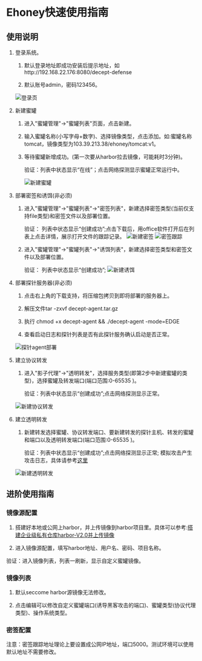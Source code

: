 # Ehoney快速使用指南

## 使用说明

1. 登录系统。
   
   1. 默认登录地址即成功安装后提示地址，如http://192.168.22.176:8080/decept-defense
   
   2. 默认账号admin，密码123456。
   
   ![登录页](https://www.showdoc.com.cn/server/api/attachment/visitfile/sign/f07246296e20e5288244e5db367c6896)
2. 新建蜜罐
   1. 进入"蜜罐管理"->"蜜罐列表"页面，点击新建。
   
   2. 输入蜜罐名称(小写字母+数字)、选择镜像类型，点击添加。如:蜜罐名称tomcat，镜像类型为103.39.213.38/ehoney/tomcat:v1。
   
   3. 等待蜜罐新增成功。(第一次要从harbor拉去镜像，可能耗时3分钟)。
   
      验证：列表中状态显示“在线”；点击网络探测显示蜜罐正常运行中。
	  
	  ![新建蜜罐](https://www.showdoc.com.cn/server/api/attachment/visitfile/sign/7bd371fd578d3d9b3eeefbe19b7ee8c5)
	  
3. 部署密签和诱饵(非必须)
   1. 进入"蜜罐管理"->"蜜罐列表"->"密签列表"，新建选择密签类型(当前仅支持file类型)和密签文件以及部署位置。

      验证： 列表中状态显示“创建成功”;点击下载后，用office软件打开后在列表上点击详情，展示打开文件的跟踪记录。
	  ![新建密签](https://www.showdoc.com.cn/server/api/attachment/visitfile/sign/0de8634e9efa1a2b5657cfc0be0aac0d)
	  ![密签跟踪](https://www.showdoc.com.cn/server/api/attachment/visitfile/sign/bcbc7baa07c51986cf759fcf6b2ad93e)
	  

   2. 进入"蜜罐管理"->"蜜罐列表"->"诱饵列表"，新建选择密签类型和密签文件以及部署位置。

      验证： 列表中状态显示“创建成功”;
	  ![新建诱饵](https://www.showdoc.com.cn/server/api/attachment/visitfile/sign/539ca545c00ac6857f0a49bf577db122)

4. 部署探针服务器(非必须)

   1. 点击右上角的下载支持，将压缩包拷贝到即将部署的服务器上。
   
   2. 解压文件tar -zxvf decept-agent.tar.gz
   
   3. 执行 chmod +x decept-agent &&  ./decept-agent -mode=EDGE
   
   4. 查看启动日志和探针列表是否有此探针服务确认启动是否正常。
   
   ![探针agent部署](https://www.showdoc.com.cn/server/api/attachment/visitfile/sign/217a7756d696beb6bff33d058b3f4cf8)

5. 建立协议转发

   1. 进入"影子代理"->"透明转发"，选择服务类型(即第2步中新建蜜罐的类型)，选择蜜罐及转发端口(端口范围:0-65535 )。

      验证：列表中状态显示“创建成功”;点击网络探测显示正常。
	 
	 ![新建协议转发](https://www.showdoc.com.cn/server/api/attachment/visitfile/sign/f23209b32dc6b1c2582f942aa31b9c2e)

6. 建立透明转发

   1. 新建转发选择蜜罐、协议转发端口、要新建转发的探针主机、转发的蜜罐和端口以及透明转发端口(端口范围:0-65535 )。

      验证：列表中状态显示“创建成功”;点击网络探测显示正常; 模拟攻击产生攻击日志，具体请参考[这里](https://www.showdoc.com.cn/1432924569255366/7002140661722605)
	  
   ![新建透明转发](https://www.showdoc.com.cn/server/api/attachment/visitfile/sign/7e466de81f4b8b412965192dfb1311a8)
   
## 进阶使用指南
### 镜像源配置
   1. 搭建好本地或公网上harbor，并上传镜像到harbor项目里。具体可以参考:[搭建企业级私有仓库harbor-V2.0并上传镜像](https://bbs.huaweicloud.com/blogs/196221)

   2. 进入镜像源配置，填写harbor地址、用户名、密码、项目名称。

   验证：进入镜像列表，列表一刷新，显示自定义蜜罐镜像。

### 镜像列表
  1.  默认seccome harbor源镜像无法修改。
  
  2.  点击编辑可以修改自定义蜜罐端口(诱导黑客攻击的端口)、蜜罐类型(协议代理类型)、操作系统类型。

### 密签配置
注意：密签跟踪地址理论上要设置成公网IP地址，端口5000。测试环境可以使用默认地址不需要修改。
